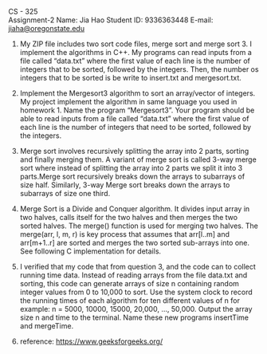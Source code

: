 CS - 325        
Assignment-2
Name: Jia Hao
Student ID: 9336363448
E-mail: jiaha@oregonstate.edu


1. My ZIP file includes two sort code files, merge sort and merge sort 3. I
implement the algorithms in C++. My programs can read inputs from a file called
“data.txt” where the first value of each line is the number of integers that to
be sorted, followed by the integers. Then, the number os integers that to be
sorted is be write to insert.txt and mergesort.txt.

2. Implement the Mergesort3 algorithm to sort an array/vector of integers. My
project implement the algorithm in same language you used in homework 1. Name
the program “Mergesort3”. Your program should be able to read inputs from a file
called “data.txt” where the first value of each line is the number of integers
that need to be sorted, followed by the integers.

3. Merge sort involves recursively splitting the array into 2 parts, sorting and
finally merging them. A variant of merge sort is called 3-way merge sort where
instead of splitting the array into 2 parts we split it into 3 parts.Merge sort
recursively breaks down the arrays to subarrays of size half. Similarly, 3-way
Merge sort breaks down the arrays to subarrays of size one third.

4. Merge Sort is a Divide and Conquer algorithm. It divides input array in two
halves, calls itself for the two halves and then merges the two sorted halves.
The merge() function is used for merging two halves. The merge(arr, l, m, r) is
key process that assumes that arr[l..m] and arr[m+1..r] are sorted and merges
the two sorted sub-arrays into one. See following C implementation for details.


5. I verified that my code that from question 3, and the code can to collect
running time data. Instead of reading arrays from the file data.txt and sorting,
this code can generate arrays of size n containing random integer values from 0
to 10,000 to sort. Use the system clock to record the running times of each
algorithm for ten different values of n for example: n = 5000, 10000, 15000,
20,000, ..., 50,000. Output the array size n and time to the terminal. Name
these new programs insertTime and mergeTime.

6. reference:
   https://www.geeksforgeeks.org/
